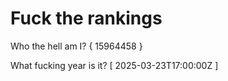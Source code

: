 # Fuck the rankings

Who the hell am I?
{ 15964458 }

What fucking year is it?
[ 2025-03-23T17:00:00Z ]
